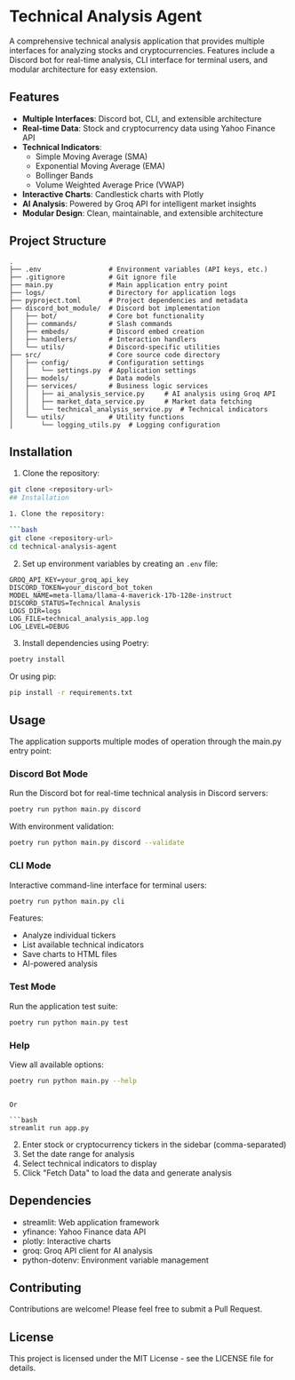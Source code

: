 # Technical Analysis Agent

A comprehensive technical analysis application that provides multiple interfaces for analyzing stocks and cryptocurrencies. Features include a Discord bot for real-time analysis, CLI interface for terminal users, and modular architecture for easy extension.

## Features

- **Multiple Interfaces**: Discord bot, CLI, and extensible architecture
- **Real-time Data**: Stock and cryptocurrency data using Yahoo Finance API
- **Technical Indicators**:
  - Simple Moving Average (SMA)
  - Exponential Moving Average (EMA)
  - Bollinger Bands
  - Volume Weighted Average Price (VWAP)
- **Interactive Charts**: Candlestick charts with Plotly
- **AI Analysis**: Powered by Groq API for intelligent market insights
- **Modular Design**: Clean, maintainable, and extensible architecture

## Project Structure

```
.
├── .env                 # Environment variables (API keys, etc.)
├── .gitignore           # Git ignore file
├── main.py              # Main application entry point
├── logs/                # Directory for application logs
├── pyproject.toml       # Project dependencies and metadata
├── discord_bot_module/  # Discord bot implementation
│   ├── bot/             # Core bot functionality
│   ├── commands/        # Slash commands
│   ├── embeds/          # Discord embed creation
│   ├── handlers/        # Interaction handlers
│   └── utils/           # Discord-specific utilities
├── src/                 # Core source code directory
│   ├── config/          # Configuration settings
│   │   └── settings.py  # Application settings
│   ├── models/          # Data models
│   ├── services/        # Business logic services
│   │   ├── ai_analysis_service.py     # AI analysis using Groq API
│   │   ├── market_data_service.py     # Market data fetching
│   │   └── technical_analysis_service.py  # Technical indicators
│   └── utils/           # Utility functions
│       └── logging_utils.py  # Logging configuration
```

## Installation

1. Clone the repository:

````bash
git clone <repository-url>
## Installation

1. Clone the repository:

```bash
git clone <repository-url>
cd technical-analysis-agent
````

2. Set up environment variables by creating an `.env` file:

```
GROQ_API_KEY=your_groq_api_key
DISCORD_TOKEN=your_discord_bot_token
MODEL_NAME=meta-llama/llama-4-maverick-17b-128e-instruct
DISCORD_STATUS=Technical Analysis
LOGS_DIR=logs
LOG_FILE=technical_analysis_app.log
LOG_LEVEL=DEBUG
```

3. Install dependencies using Poetry:

```bash
poetry install
```

Or using pip:

```bash
pip install -r requirements.txt
```

## Usage

The application supports multiple modes of operation through the main.py entry point:

### Discord Bot Mode

Run the Discord bot for real-time technical analysis in Discord servers:

```bash
poetry run python main.py discord
```

With environment validation:

```bash
poetry run python main.py discord --validate
```

### CLI Mode

Interactive command-line interface for terminal users:

```bash
poetry run python main.py cli
```

Features:

- Analyze individual tickers
- List available technical indicators
- Save charts to HTML files
- AI-powered analysis

### Test Mode

Run the application test suite:

```bash
poetry run python main.py test
```

### Help

View all available options:

```bash
poetry run python main.py --help
```

````

Or

```bash
streamlit run app.py
````

2. Enter stock or cryptocurrency tickers in the sidebar (comma-separated)
3. Set the date range for analysis
4. Select technical indicators to display
5. Click "Fetch Data" to load the data and generate analysis

## Dependencies

- streamlit: Web application framework
- yfinance: Yahoo Finance data API
- plotly: Interactive charts
- groq: Groq API client for AI analysis
- python-dotenv: Environment variable management

## Contributing

Contributions are welcome! Please feel free to submit a Pull Request.

## License

This project is licensed under the MIT License - see the LICENSE file for details.
